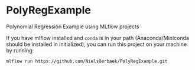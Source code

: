 # PolyRegExample
Polynomial Regression Example using MLflow projects

If you have mlflow installed and `conda` is in your path (Anaconda/Miniconda should be installed in initialized), you can run this project on your machine by running:

`mlflow run https://github.com/NielsOerbaek/PolyRegExample.git`
